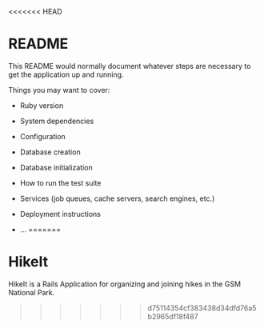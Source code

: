 <<<<<<< HEAD
# README

This README would normally document whatever steps are necessary to get the
application up and running.

Things you may want to cover:

* Ruby version

* System dependencies

* Configuration

* Database creation

* Database initialization

* How to run the test suite

* Services (job queues, cache servers, search engines, etc.)

* Deployment instructions

* ...
=======
# HikeIt
HikeIt is a Rails Application for organizing and joining hikes in the GSM National Park.
>>>>>>> d75114354cf383438d34dfd76a5b2965df18f487
